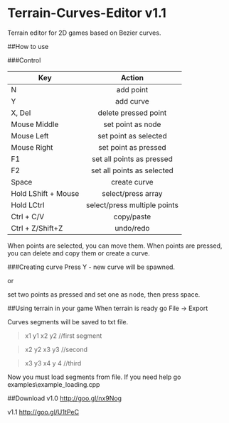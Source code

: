 # Terrain-Curves-Editor v1.1
Terrain editor for 2D games based on Bezier curves.

##How to use

###Control

| Key|Action|
| ------------- |:----------------------------------:|
| N             | add point                          |
| Y             | add curve                          |
| X, Del        | delete pressed point                |
| Mouse Middle  | set point as node                   |
| Mouse Left    | set point as selected               |
| Mouse Right   | set point as pressed                |
| F1            | set all points as pressed           |
| F2            | set all points as selected          |
| Space         | create curve                        |
| Hold LShift + Mouse| select/press array             |
| Hold LCtrl         | select/press multiple points   |
| Ctrl + C/V         | copy/paste                     |
| Ctrl + Z/Shift+Z   | undo/redo                      |
When points are selected, you can move them.
When points are pressed, you can delete and copy them or create a curve.

###Creating curve
Press Y - new curve will be spawned.

or

set two points as pressed and set one as node, then press space.

##Using terrain in your game
When terrain is ready go File -> Export

Curves segments will be saved to txt file.

>x1 y1 x2 y2    //first segment

>x2 y2 x3 y3    //second

>x3 y3 x4 y 4   //third

Now you must load segments from file. If you need help go examples\example_loading.cpp

##Download
v1.0 http://goo.gl/nx9Nog

v1.1 http://goo.gl/U1tPeC
